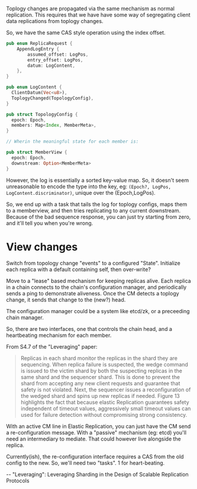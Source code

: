 Toplogy changes are propagated via the same mechanism as normal replication. This requires that we have have some way of segregating client data replications from toplogy changes.

So, we have the same CAS style operation using the index offset.

```rust
pub enum ReplicaRequest {
    AppendLogEntry {
        assumed_offset: LogPos,
        entry_offset: LogPos,
        datum: LogContent,
    },
}

pub enum LogContent {
  ClientDatum(Vec<u8>),
  ToplogyChanged(TopologyConfig),
}

pub struct TopologyConfig {
  epoch: Epoch,
  members: Map<Index, MemberMeta>,
}

// Wherin the meaningful state for each member is:

pub struct MemberView {
  epoch: Epoch,
  downstream: Option<MemberMeta>
}
```

However, the log is essentially a sorted key-value map. So, it doesn't seem unreasonable to encode the type into the key, eg: `(Epoch?, LogPos, LogContent.discriminator)`, unique over the (Epoch,LogPos).

So, we end up with a task that tails the log for toplogy configs, maps them to a memberview, and then tries replicating to any current downstream. Because of the bad sequence response, you can just try starting from zero, and it'll tell you when you're wrong.

# View changes

Switch from topology change "events" to a configured "State". Initialize each
replica with a default containing self, then over-write?

Move to a "lease" based mechanism for keeping replicas alive. Each replica
in a chain connects to the chain's configuration manager, and periodically
sends a ping to demonstrate aliveness. Once the CM detects a toplogy change,
it sends that change to the (new?) head.

The configuration manager could be a system like etcd/zk, or a preceeding
chain manager.

So, there are two interfaces, one that controls the chain head, and a
heartbeating mechanism for each member.

From S4.7 of the "Leveraging" paper:

> Replicas in each shard monitor the replicas in the shard they are
> sequencing. When replica failure is suspected, the wedge command is issued
> to the victim shard by both the suspecting replicas in the same shard and
> the sequencer shard. This is done to prevent the shard from accepting
> any new client requests and guarantee that safety is not violated. Next,
> the sequencer issues a reconfiguration of the wedged shard and spins
> up new replicas if needed. Figure 13 highlights the fact that because
> elastic Replication guarantees safety independent of timeout values,
> aggressively small timeout values can used for failure detection without
> compromising strong consistency.

With an active CM line in Elastic Replication, you can just have the CM send a
re-configuration message. With a "passive" mechanism (eg: etcd) you'll need an
intermediary to mediate. That could however live alongside the replica. 

Currently(ish), the re-configuration interface requires a CAS from the old config
to the new. So, we'll need two "tasks". 1 for heart-beating.

--
"Leveraging": Leveraging Sharding in the Design of Scalable Replication Protocols

